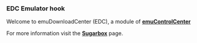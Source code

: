 ### EDC Emulator hook

Welcome to emuDownloadCenter (EDC), a module of [**emuControlCenter**](https://github.com/PhoenixInteractiveNL/emuControlCenter/wiki/)

For more information visit the [**Sugarbox**](https://github.com/PhoenixInteractiveNL/edc-masterhook/wiki/Emulator-sugarbox#menu) page.
